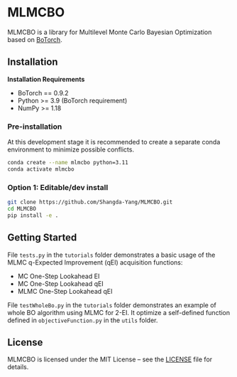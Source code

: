 # MLMCBO

MLMCBO is a library for Multilevel Monte Carlo Bayesian Optimization based
on [BoTorch](https://github.com/pytorch/botorch/tree/main).

## Installation

**Installation Requirements**

- BoTorch == 0.9.2
- Python >= 3.9 (BoTorch requirement)
- NumPy >= 1.18

### Pre-installation

At this development stage it is recommended to create a separate conda environment to minimize possible conflicts.

```bash
conda create --name mlmcbo python=3.11
conda activate mlmcbo
```

### Option 1: Editable/dev install

```bash
git clone https://github.com/Shangda-Yang/MLMCBO.git
cd MLMCBO
pip install -e .
```

## Getting Started

File ```tests.py``` in the ```tutorials``` folder demonstrates a basic usage of the MLMC q-Expected Improvement (qEI)
acquisition functions:

- MC One-Step Lookahead EI
- MC One-Step Lookahead qEI
- MLMC One-Step Lookahead qEI

[//]: # (- MLMC Two-Step Lookahead qEI)

File ```testWholeBo.py``` in the ```tutorials``` folder demonstrates an example of whole BO algorithm using MLMC for 2-EI.
It optimize a self-defined function defined in ```objectiveFunction.py``` in the ```utils``` folder.

## License
MLMCBO is licensed under the MIT License – see the [LICENSE](LICENSE) file for details.